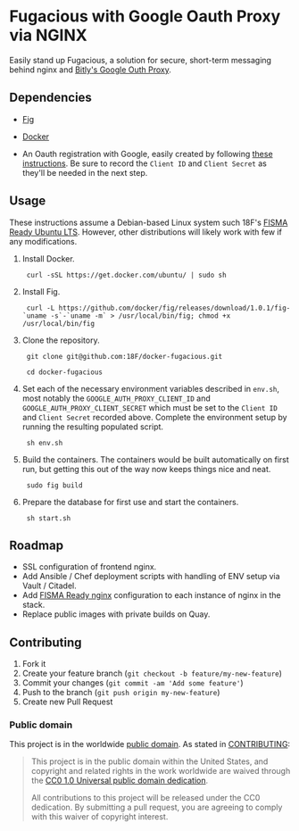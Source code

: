 Fugacious with Google Oauth Proxy via NGINX
=========
Easily stand up Fugacious, a solution for secure, short-term messaging behind nginx and [Bitly's Google Outh Proxy](https://github.com/bitly/google_auth_proxy).

Dependencies
---

- [Fig](http://www.fig.sh/)

- [Docker](https://docs.docker.com/installation/#installation)

- An Oauth registration with Google, easily created by following [these instructions](https://github.com/bitly/google_auth_proxy#oauth-configuration). Be sure to record the ```Client ID``` and ```Client Secret``` as they'll be needed in the next step.


Usage
---

These instructions assume a Debian-based Linux system such 18F's [FISMA Ready Ubuntu LTS](https://github.com/fisma-ready/ubuntu-lts). However, other distributions will likely work with few if any modifications.

1. Install Docker.

		curl -sSL https://get.docker.com/ubuntu/ | sudo sh

2. Install Fig.

		curl -L https://github.com/docker/fig/releases/download/1.0.1/fig-`uname -s`-`uname -m` > /usr/local/bin/fig; chmod +x /usr/local/bin/fig

3. Clone the repository.

		git clone git@github.com:18F/docker-fugacious.git

		cd docker-fugacious

4. Set each of the necessary environment variables described in ```env.sh```, most notably the ```GOOGLE_AUTH_PROXY_CLIENT_ID``` and ```GOOGLE_AUTH_PROXY_CLIENT_SECRET``` which must be set to the ```Client ID``` and ```Client Secret``` recorded above. Complete the environment setup by running the resulting populated script.

		sh env.sh

5. Build the containers. The containers would be built automatically on first run, but getting this out of the way now keeps things nice and neat.

		sudo fig build

6. Prepare the database for first use and start the containers.

		sh start.sh

Roadmap
---

- SSL configuration of frontend nginx.
- Add Ansible / Chef deployment scripts with handling of ENV setup via Vault / Citadel.
- Add [FISMA Ready nginx](https://github.com/fisma-ready/nginx) configuration to each instance of nginx in the stack.
- Replace public images with private builds on Quay.

Contributing
---

1. Fork it
2. Create your feature branch (`git checkout -b feature/my-new-feature`)
3. Commit your changes (`git commit -am 'Add some feature'`)
4. Push to the branch (`git push origin my-new-feature`)
5. Create new Pull Request

### Public domain

This project is in the worldwide [public domain](LICENSE.md). As stated in [CONTRIBUTING](CONTRIBUTING.md):

> This project is in the public domain within the United States, and copyright and related rights in the work worldwide are waived through the [CC0 1.0 Universal public domain dedication](https://creativecommons.org/publicdomain/zero/1.0/).
>
> All contributions to this project will be released under the CC0 dedication. By submitting a pull request, you are agreeing to comply with this waiver of copyright interest.
